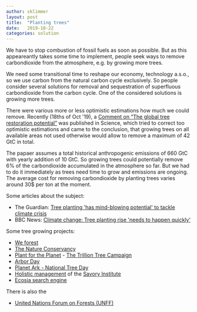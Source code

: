 ```yaml
---
author: sklimmer
layout: post
title:  "Planting trees"
date:   2019-10-22
categories: solution 
---
```

We have to stop combustion of fossil fuels as soon as possible. But as this appeareantly takes some
time to implement, people seek ways to remove carbondioxide from the atmosphere, e.g. by growing more trees.

We need some transitional time to reshape our economy, technology a.s.o., so we use carbon from the natural carbon cycle exclusively.
So people consider several solutions for removal and sequestration of superfluous  carbondioxide
from the carbon cycle. One of the considered solutions is growing more trees.

There were various more or less optimistic estimations how much we could remove. 
Recently (18ths of Oct '19), a 
[Comment on “The global tree restoration potential”](https://science.sciencemag.org/content/366/6463/eaay7976/tab-pdf)
was published in Science, which tried to correct too optimistic estimations and came to the conclusion,
that growing trees on all available areas not used otherwise would allow to remove a maximum of 42 GtC in total.

The papaer assumes a total historical anthropogenic emissions of 660 GtC with yearly addition of 10 GtC.
So growing trees could potentially remove 6% of the carbondioxide accumulated in the atmosphere so far. 
But we had to do it immediately as trees need time to grow and emissions are ongoing. 
The average cost for removing carbondioxide by planting trees varies around 30$ per ton at the moment.

Some articles about the subject:
- The Guardian: [Tree planting 'has mind-blowing potential' to tackle climate crisis ](https://www.theguardian.com/environment/2019/jul/04/planting-billions-trees-best-tackle-climate-crisis-scientists-canopy-emissions)
- BBC News: [Climate change: Tree planting rise 'needs to happen quickly'](https://www.bbc.com/news/uk-england-47541491)

Some tree growing projects:
- [We forest](https://www.weforest.org/)
- [The Nature Conservancy](https://www.nature.org/en-us/get-involved/how-to-help/plant-a-billion/)
- [Plant for the Planet](https://www.plant-for-the-planet.org/en/home) - [The Trillion Tree Campaign](https://www.trilliontreecampaign.org/)
- [Arbor Day](https://en.wikipedia.org/wiki/Arbor_Day)
- [Planet Ark - National Tree Day](https://planetark.org/campaigns/treeday.cfm)
- [Holistic management](https://en.wikipedia.org/wiki/Holistic_management_(agriculture)) of the [Savory Institute](https://www.savory.global/)
- [Ecosia search engine](https://www.ecosia.org/)

There is also the
- [United Nations Forum on Forests (UNFF)](https://www.un.org/esa/forests/)





